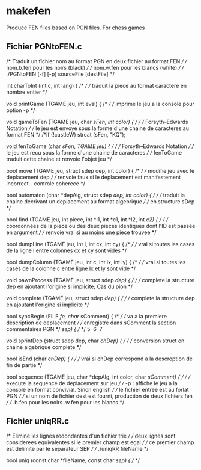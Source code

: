 # makefen
Produce FEN files based on PGN files. For chess games

Fichier PGNtoFEN.c
------------------
/* Traduit un fichier nom au format PGN en deux fichier au format FEN */
/* nom.b.fen pour les noirs (black) */
/* nom.w.fen pour les blancs (white) */
/* ./PGNtoFEN [-f] [-p] sourceFile [destFile] */

int charToInt (int c, int lang) { /* */
   /* traduit la piece au format caractere en nombre entier */

void printGame (TGAME jeu, int eval) { /* */
   /* imprime le jeu a la console pour option -p */

void gameToFen (TGAME jeu, char *sFen, int color) { /* */
   /* Forsyth–Edwards Notation */
   /* le jeu est envoye sous la forme d'une chaine de caracteres au format FEN */
   /*if (!castleW) strcat (sFen, "KQ");

void fenToGame (char *sFen, TGAME jeu) { /* */
   /* Forsyth–Edwards Notation */
   /* le jeu est recu sous la forme d'une chaine de caracteres */
   /* fenToGame traduit cette chaine et renvoie l'objet jeu */

bool move (TGAME jeu, struct sdep dep, int color) { /* */
   /* modifie jeu avec le deplacement dep */
   /* renvoie faux si le deplacement est manifestement incorrect - controle coherece */

bool automaton (char *depAlg, struct sdep *dep, int color) { /* */
   /* traduit la chaine decrivant un deplacement au format algebrique */
   /* en structure sDep */

bool find (TGAME jeu, int piece, int *l1, int *c1, int *l2, int *c2) { /* */
   /* coordonnées de la piece ou des deux pieces identiques dont l'ID est passée en argument */
   /* renvoie vrai si au moins une piece trouvee */

bool dumpLine (TGAME jeu, int l, int cx, int cy) { /* */
   /* vrai si toutes les cases de la ligne l entre colonnes cx et cy sont vides */

bool dumpColumn (TGAME jeu, int c, int lx, int ly) { /* */
   /* vrai si toutes les cases de la colonne c  entre ligne lx et ly sont vide */

void pawnProcess (TGAME jeu, struct sdep *dep) { /* */
   /*  complete la structure dep en ajoutant l'origine si implicite; Cas du pion */

void complete (TGAME jeu, struct sdep *dep) { /* */
   /* complete la structure dep en ajoutant l'origine si implicite */

bool syncBegin (FILE *fe, char* sComment) { /* */
   /* va a la premiere description de deplacement */
   /* enregistre dans sComment la section commentaires PGN */
*sep) { /* */
5
​
6
​
7

void sprintDep (struct sdep dep, char *chDep) { /* */
   /* conversion struct en chaine algebrique complete */

bool isEnd (char *chDep) { /* */
   /* vrai si chDep correspond a la descroption de fin de partie */

bool sequence (TGAME jeu, char *depAlg, int color, char *sComment) { /* */
   /* execute la sequence de deplacement sur jeu */
   /* -p : affiche le jeu a la console en format convivial. Sinon english */
   /* le fichier entree est au forlat PGN */
   /* si un nom de fichier dest est fourni, production de deux fichiers fen */
   /* .b.fen pour les noirs .w.fen pour les blancs */


Fichier uniqRR.c
----------------
/* Elimine les lignes redondantes d'un fichier trie */
/* deux lignes sont considerees equivalentes si le premier champ est egal */
/* ce premier champ est delimite par le separateur SEP */
/* ./uniqRR fileName */

bool uniq (const char *fileName, const char *sep) { /* */

